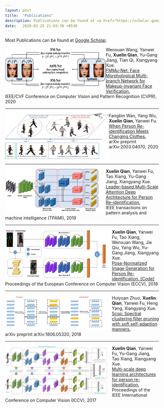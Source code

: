 ```yaml
---
layout: post
title:  "Publications"
description: Publications can be found at <a href="https://scholar.google.com/citations?user=71WXkL4AAAAJ&hl=en" target="_blank">Google Scholar</a>.
date:   2020-02-25 21:03:36 +0530
---
```

Most Publications can be found at <a href="https://scholar.google.com/citations?user=71WXkL4AAAAJ&hl=en" target="_blank">Google Scholar</a>.

<div>
<img src="/img/publication/cvpr19_framework.png" alt="." style="vertical-align:middle;
" width="330" height="140" align="left">
<span>
Wenxuan Wang, Yanwei Fu, <b>Xuelin Qian</b>, Yu-Gang Jiang, Tian Qi, Xiangyang Xue. 
<br>
<a href=""> FMMu-Net: Face Morphological Multi-branch Network for Makeup-invariant Face Verification. </a>
<br>
IEEE/CVF Conference on Computer Vision and Pattern Recognition (CVPR), 2020
</span>
</div>

------

<div>
<img src="/img/publication/arxiv2020_VC-Clothes.png" alt="." style="vertical-align:middle;
" width="340" height="150" align="left">
<span>
Fangbin Wan, Yang Wu, <b>Xuelin Qian</b>, Yanwei Fu.
<br>
<a href="https://arxiv.org/abs/2003.04070"> When Person Re-identification Meets Changing Clothes. </a>
<br>
arXiv preprint arXiv:2003.04070, 2020
<br>
<br>
<br>
</span>
</div>


------

<div>
<img src="/img/publication/PAMI19_Framework.png" alt="." style="vertical-align:middle;
" width="330" height="140" align="left">
<span>
<b>Xuelin Qian</b>, Yanwei Fu, Tao Xiang, Yu-Gang Jiang, Xiangyang Xue. 
<br>
<a href="https://ieeexplore.ieee.org/abstract/document/8762210/" 
target="_blank"> Leader-based Multi-Scale Attention Deep Architecture for Person Re-identification. </a>
<br>
IEEE transactions on pattern analysis and machine intelligence (TPAMI), 2019
</span>
</div>
  
------

<div>
<img src="/img/publication/eccv18_framework.png" alt="." width="350" height="160" align="left">
<span>

<b>Xuelin Qian</b>, Yanwei Fu, Tao Xiang, Wenxuan Wang, Jie Qiu, Yang Wu, Yu-Gang Jiang, Xiangyang Xue. 
<br>
<a href="http://openaccess.thecvf.com/content_ECCV_2018/html/Xuelin_Qian_Pose-Normalized_Image_Generation_ECCV_2018_paper.html" 
target="_blank"> Pose-Normalized Image Generation for Person Re-identification. </a>
<a href="https://github.com/naiq/PN_GAN" target="_blank">[Code]</a>
<br>
Proceedings of the European Conference on Computer Vision (ECCV), 2018
</span>
</div>

------

<div>
<img src="/img/publication/arxiv18_scsp.png" alt="." width="350" height="110" align="left">
<span>

Huiyuan Zhuo, <b>Xuelin Qian</b>, Yanwei Fu, Heng Yang, Xiangyang Xue. 
<br>
<a href="https://arxiv.org/abs/1806.05320" 
target="_blank"> Scsp: Spectral clustering filter pruning with soft self-adaption manners. </a>
<br>
arXiv preprint arXiv:1806.05320, 2018
</span>
</div>

------

<div>
<img src="/img/publication/iccv17_framework.png" alt="." style="vertical-align:middle;" width="350" height="160" align="left">
<span>
<b>Xuelin Qian</b>, Yanwei Fu, Yu-Gang Jiang, Tao Xiang, Xiangyang Xue. 
<br>
<a href="http://openaccess.thecvf.com/content_iccv_2017/html/Qian_Multi-Scale_Deep_Learning_ICCV_2017_paper.html" 
target="_blank"> Multi-scale deep learning architectures for person re-identification. </a>
<br>
Proceedings of the IEEE International Conference on Computer Vision (ICCV), 2017
</span>
</div>

